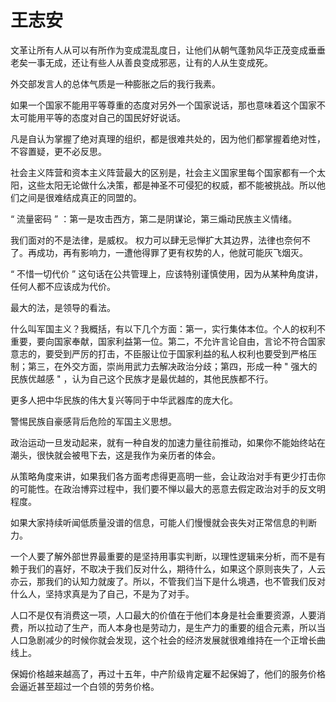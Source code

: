# 王志安

文革让所有人从可以有所作为变成混乱度日，让他们从朝气蓬勃风华正茂变成垂垂老矣一事无成，还让有些人从善良变成邪恶，让有的人从生变成死。

外交部发言人的总体气质是一种膨胀之后的我行我素。

如果一个国家不能用平等尊重的态度对另外一个国家说话，那也意味着这个国家不太可能用平等的态度对自己的国民好好说话。

凡是自认为掌握了绝对真理的组织，都是很难共处的，因为他们都掌握着绝对性，不容置疑，更不必反思。

社会主义阵营和资本主义阵营最大的区别是，社会主义国家里每个国家都有一个太阳，这些太阳无论做什么决策，都是神圣不可侵犯的权威，都不能被挑战。所以他们之间是很难结成真正的同盟的。

“ 流量密码 ” ：第一是攻击西方，第二是阴谋论，第三煽动民族主义情绪。

我们面对的不是法律，是威权。 
权力可以肆无忌惮扩大其边界，法律也奈何不了。再成功，再有影响力，一遭他得罪了更有权势的人，他就可能灰飞烟灭。

“ 不惜一切代价 ” 这句话在公共管理上，应该特别谨慎使用，因为从某种角度讲，任何人都不应该成为代价。

最大的法，是领导的看法。

什么叫军国主义？我概括，有以下几个方面：第一，实行集体本位。个人的权利不重要，要向国家奉献，国家利益第一位。第二，不允许言论自由，言论不符合国家意志的，要受到严厉的打击，不臣服让位于国家利益的私人权利也要受到严格压制；第三，在外交方面，崇尚用武力去解决政治分歧；第四，形成一种 " 强大的民族优越感 " ，认为自己这个民族才是最优越的，其他民族都不行。

更多人把中华民族的伟大复兴等同于中华武器库的庞大化。

警惕民族自豪感背后危险的军国主义思想。

政治运动一旦发动起来，就有一种自发的加速力量往前推动，如果你不能始终站在潮头，很快就会被甩下去，这是我作为亲历者的体会。

从策略角度来讲，如果我们各方面考虑得更高明一些，会让政治对手有更少打击你的可能性。在政治博弈过程中，我们要不惮以最大的恶意去假定政治对手的反文明程度。

如果大家持续听闻低质量没谱的信息，可能人们慢慢就会丧失对正常信息的判断力。

一个人要了解外部世界最重要的是坚持用事实判断，以理性逻辑来分析，而不是有赖于我们的喜好，不取决于我们反对什么，期待什么，如果这个原则丧失了，人云亦云，那我们的认知力就废了。所以，不管我们当下是什么境遇，也不管我们反对什么人，坚持求真是为了自己，不是为了对手。

人口不是仅有消费这一项，人口最大的价值在于他们本身是社会重要资源，人要消费，所以拉动了生产，而人本身也是劳动力，是生产力的重要的组合元素，所以当人口急剧减少的时候你就会发现，这个社会的经济发展就很难维持在一个正增长曲线上。

保姆价格越来越高了，再过十五年，中产阶级肯定雇不起保姆了，他们的服务价格会逼近甚至超过一个白领的劳务价格。

